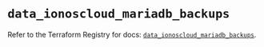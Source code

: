 # `data_ionoscloud_mariadb_backups`

Refer to the Terraform Registry for docs: [`data_ionoscloud_mariadb_backups`](https://registry.terraform.io/providers/ionos-cloud/ionoscloud/6.7.12/docs/data-sources/mariadb_backups).
